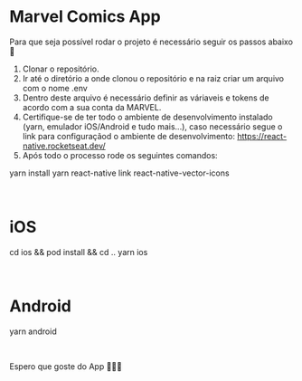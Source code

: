 # Marvel Comics App
Para que seja possível rodar o projeto é necessário seguir os passos abaixo 🚀

1. Clonar o repositório.
2. Ir até o diretório a onde clonou o repositório e na raiz criar um arquivo com o nome .env
3. Dentro deste arquivo é necessário definir as váriaveis e tokens de acordo com a sua conta da MARVEL.
4. Certifique-se de ter todo o ambiente de desenvolvimento instalado (yarn, emulador iOS/Android e tudo mais...), caso necessário segue o link para configuraçãod o ambiente de desenvolvimento: https://react-native.rocketseat.dev/
4. Após todo o processo rode os seguintes comandos:

yarn install
yarn react-native link react-native-vector-icons

<br />

# <b>iOS</b>
cd ios && pod install && cd ..
yarn ios

<br />

# <b>Android</B>
yarn android

<br />

Espero que goste do App 🦸🏻‍♂️
